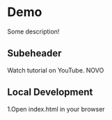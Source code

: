 # Demo

Some description!

## Subeheader

Watch tutorial on YouTube. NOVO

## Local Development

1.Open index.html in your browser
